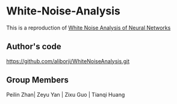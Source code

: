 # White-Noise-Analysis

This is a reproduction of [White Noise Analysis of Neural Networks](https://openreview.net/forum?id=H1ebhnEYDH)
## Author's code 
https://github.com/aliborji/WhiteNoiseAnalysis.git

## Group Members
Peilin Zhan| Zeyu Yan | Zixu Guo | Tianqi Huang
